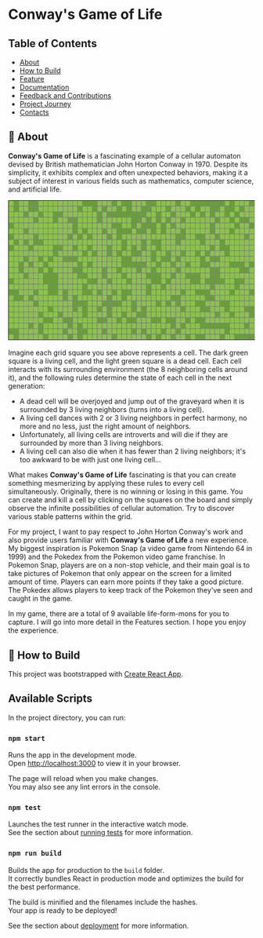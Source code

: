 # Conway's Game of Life

## Table of Contents

- [About](#-about)
- [How to Build](#-how-to-build)
- [Feature](#-feature)
- [Documentation](#-documentation)
- [Feedback and Contributions](#-feedback-and-contributions)
- [Project Journey](#-project-journey)
- [Contacts](#%EF%B8%8F-contacts)

## 🚀 About

**Conway's Game of Life** is a fascinating example of a cellular automaton devised by British mathematician John Horton Conway in 1970. Despite its simplicity, it exhibits complex and often unexpected behaviors, making it a subject of interest in various fields such as mathematics, computer science, and artificial life.

![Game of Life Ecosystem](./src/img/game-of-life-eco.png)

Imagine each grid square you see above represents a cell. The dark green square is a living cell, and the light green square is a dead cell. Each cell interacts with its surrounding environment (the 8 neighboring cells around it), and the following rules determine the state of each cell in the next generation:

- A dead cell will be overjoyed and jump out of the graveyard when it is surrounded by 3 living neighbors (turns into a living cell).
- A living cell dances with 2 or 3 living neighbors in perfect harmony, no more and no less, just the right amount of neighbors.
- Unfortunately, all living cells are introverts and will die if they are surrounded by more than 3 living neighbors.
- A living cell can also die when it has fewer than 2 living neighbors; it's too awkward to be with just one living cell...

What makes **Conway's Game of Life** fascinating is that you can create something mesmerizing by applying these rules to every cell simultaneously. Originally, there is no winning or losing in this game. You can create and kill a cell by clicking on the squares on the board and simply observe the infinite possibilities of cellular automation. Try to discover various stable patterns within the grid.

For my project, I want to pay respect to John Horton Conway's work and also provide users familiar with **Conway's Game of Life** a new experience. My biggest inspiration is Pokemon Snap (a video game from Nintendo 64 in 1999) and the Pokedex from the Pokemon video game franchise. In Pokemon Snap, players are on a non-stop vehicle, and their main goal is to take pictures of Pokemon that only appear on the screen for a limited amount of time. Players can earn more points if they take a good picture. The Pokedex allows players to keep track of the Pokemon they've seen and caught in the game.

In my game, there are a total of 9 available life-form-mons for you to capture. I will go into more detail in the Features section. I hope you enjoy the experience.

## 🎨 How to Build

This project was bootstrapped with [Create React App](https://github.com/facebook/create-react-app).

## Available Scripts

In the project directory, you can run:

### `npm start`

Runs the app in the development mode.\
Open [http://localhost:3000](http://localhost:3000) to view it in your browser.

The page will reload when you make changes.\
You may also see any lint errors in the console.

### `npm test`

Launches the test runner in the interactive watch mode.\
See the section about [running tests](https://facebook.github.io/create-react-app/docs/running-tests) for more information.

### `npm run build`

Builds the app for production to the `build` folder.\
It correctly bundles React in production mode and optimizes the build for the best performance.

The build is minified and the filenames include the hashes.\
Your app is ready to be deployed!

See the section about [deployment](https://facebook.github.io/create-react-app/docs/deployment) for more information.
